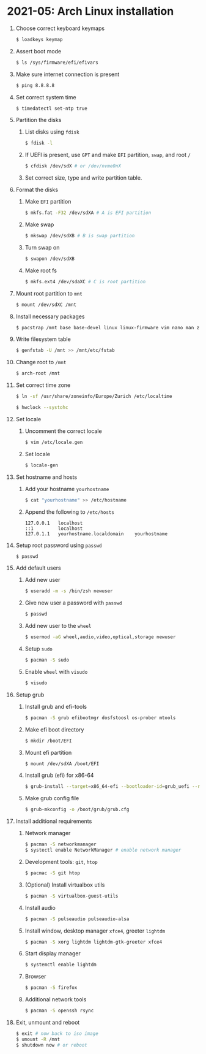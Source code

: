 # 2021-05: Arch Linux installation

1. Choose correct keyboard keymaps

    ```bash
    $ loadkeys keymap
    ```

2. Assert boot mode

    ```bash
    $ ls /sys/firmware/efi/efivars
    ```

3. Make sure internet connection is present

    ```bash
    $ ping 8.8.8.8
    ```

4. Set correct system time
    
    ```bash
    $ timedatectl set-ntp true
    ```

5. Partition the disks

    1. List disks using `fdisk`
    
        ```bash
        $ fdisk -l
        ```

    2. If UEFI is present, use `GPT` and make `EFI` partition, `swap`, and root `/`
    
        ```bash
        $ cfdisk /dev/sdX # or /dev/nvme0nX
        ```

    3. Set correct size, type and write partition table.

6. Format the disks

    1. Make `EFI` partition
    
        ```bash
        $ mkfs.fat -F32 /dev/sdXA # A is EFI partition
        ```

    2. Make swap

        ```bash
        $ mkswap /dev/sdXB # B is swap partition
        ```

    3. Turn swap on
    
        ```bash
        $ swapon /dev/sdXB
        ```

    4. Make root fs
    
        ```bash
        $ mkfs.ext4 /dev/sdaXC # C is root partition
        ```

7. Mount root partition to `mnt`

    ```bash
    $ mount /dev/sdXC /mnt
    ```

8. Install necessary packages

    ```bash
    $ pacstrap /mnt base base-devel linux linux-firmware vim nano man zsh
    ```

9. Write filesystem table

    ```bash
    $ genfstab -U /mnt >> /mnt/etc/fstab
    ```

10. Change root to `/mnt`

    ```bash
    $ arch-root /mnt
    ```

11. Set correct time zone

    ```bash
    $ ln -sf /usr/share/zoneinfo/Europe/Zurich /etc/localtime

    $ hwclock --systohc
    ```

12. Set locale

    1. Uncomment the correct locale

        ```bash
        $ vim /etc/locale.gen
        ```

    2. Set locale

        ```bash
        $ locale-gen
        ```

13. Set hostname and hosts

    1. Add your hostname `yourhostname`
    
        ```bash
        $ cat "yourhostname" >> /etc/hostname
        ```

    2. Append the following to `/etc/hosts`

        ```
        127.0.0.1   localhost
        ::1         localhost
        127.0.1.1   yourhostname.localdomain    yourhostname
        ```

14. Setup root password using `passwd`

    ```bash
    $ passwd
    ```

15. Add default users

    1. Add new user

        ```bash
        $ useradd -m -s /bin/zsh newuser
        ```

    2. Give new user a password with `passwd`
        
        ```bash
        $ passwd
        ```

    3. Add new user to the `wheel`

        ```bash
        $ usermod -aG wheel,audio,video,optical,storage newuser
        ```

    4. Setup `sudo`

        ```bash
        $ pacman -S sudo
        ```

    5. Enable `wheel` with `visudo`

        ```bash
        $ visudo
        ```

16. Setup grub

    1. Install grub and efi-tools

        ```bash
        $ pacman -S grub efibootmgr dosfstoosl os-prober mtools
        ```

    2. Make efi boot directory

        ```bash
        $ mkdir /boot/EFI
        ```

    3. Mount efi partition

        ```bash
        $ mount /dev/sdXA /boot/EFI
        ```

    4. Install grub (efi) for x86-64

        ```bash
        $ grub-install --target=x86_64-efi --bootloader-id=grub_uefi --recheck
        ```

    5. Make grub config file

        ```bash
        $ grub-mkconfig -o /boot/grub/grub.cfg
        ```

17. Install additional requirements

    1. Network manager

        ```bash
        $ pacman -S networkmanager
        $ systectl enable NetworkManager # enable network manager
        ```

    2. Development tools: `git`, `htop`

        ```bash
        $ pacmac -S git htop
        ```

    3. (Optional) Install virtualbox utils

        ```bash
        $ pacman -S virtualbox-guest-utils
        ```
 
    3. Install audio

        ```bash
        $ pacman -S pulseaudio pulseaudio-alsa
        ```

    4. Install window, desktop manager `xfce4`, greeter `lightdm`

        ```bash
        $ pacman -S xorg lightdm lightdm-gtk-greeter xfce4
        ```

    5. Start display manager

        ```bash
        $ systemctl enable lightdm
        ```

    6. Browser

        ```bash
        $ pacman -S firefox
        ```

    7. Additional network tools

        ```bash
        $ pacman -S openssh rsync
        ```

18. Exit, unmount and reboot

    ```bash
    $ exit # now back to iso image
    $ umount -R /mnt
    $ shutdown now # or reboot
    ```
